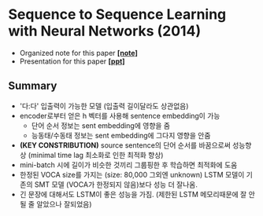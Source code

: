 # Sequence to Sequence Learning with Neural Networks (2014)

* Organized note for this paper [**[note]**](https://1drv.ms/w/s!AllPqyV9kKUrg2er-V6RvUwzJa43)
* Presentation for this paper [**[ppt]**](https://1drv.ms/p/s!AllPqyV9kKUrg2j_90qqj6OWWAEF)

## Summary
* '다:다' 입출력이 가능한 모델 (입출력 길이달라도 상관없음)
* encoder로부터 얻은 h 벡터를 사용해 sentence embedding이 가능
   * 단어 순서 정보는 sent embedding에 영향을 줌
   * 능동태/수동태 정보는 sent embedding에 그다지 영향을 안줌
* **(KEY CONSTRIBUTION)** source sentence의 단어 순서를 바꿈으로써 성능향상 (minimal time lag 최소화로 인한 최적화 향상)
* mini-batch 시에 길이가 비슷한 것끼리 그룹핑한 후 학습하면 최적화에 도움
* 한정된 VOCA size를 가지는 (size: 80,000 그외엔 unknown) LSTM 모델이 기존의 SMT 모델 (VOCA가 한정되지 않음)보다 성능 더 잘나옴.
* 긴 문장에 대해서도 LSTM이 좋은 성능을 가짐. (제한된 LSTM 메모리때문에 잘 안될 줄 알았으나 잘되었음) 
